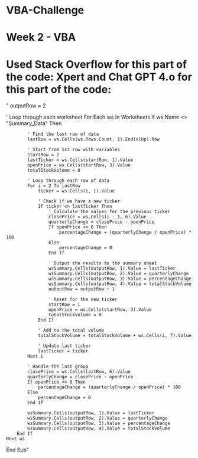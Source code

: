 # VBA-Challenge
# Week 2 - VBA 
# Used Stack Overflow for this part of the code: Xpert and Chat GPT 4.o for this part of the code: 

   
 "    outputRow = 2

   ' Loop through each worksheet
    For Each ws In Worksheets
        If ws.Name <> "Summary_Data" Then
        
            ' Find the last row of data
            lastRow = ws.Cells(ws.Rows.Count, 1).End(xlUp).Row

            ' Start from 1st row with variables
            startRow = 2
            lastTicker = ws.Cells(startRow, 1).Value
            openPrice = ws.Cells(startRow, 3).Value
            totalStockVolume = 0

            ' Loop through each row of data
            For i = 2 To lastRow
                ticker = ws.Cells(i, 1).Value

                ' Check if we have a new ticker
                If ticker <> lastTicker Then
                    ' Calculate the values for the previous ticker
                    closePrice = ws.Cells(i - 1, 6).Value
                    quarterlyChange = closePrice - openPrice
                    If openPrice <> 0 Then
                        percentageChange = (quarterlyChange / openPrice) * 100
                    Else
                        percentageChange = 0
                    End If

                    ' Output the results to the summary sheet
                    wsSummary.Cells(outputRow, 1).Value = lastTicker
                    wsSummary.Cells(outputRow, 2).Value = quarterlyChange
                    wsSummary.Cells(outputRow, 3).Value = percentageChange
                    wsSummary.Cells(outputRow, 4).Value = totalStockVolume
                    outputRow = outputRow + 1

                    ' Reset for the new ticker
                    startRow = i
                    openPrice = ws.Cells(startRow, 3).Value
                    totalStockVolume = 0
                End If

                ' Add to the total volume
                totalStockVolume = totalStockVolume + ws.Cells(i, 7).Value

                ' Update last ticker
                lastTicker = ticker
            Next i

            ' Handle the last group
            closePrice = ws.Cells(lastRow, 6).Value
            quarterlyChange = closePrice - openPrice
            If openPrice <> 0 Then
                percentageChange = (quarterlyChange / openPrice) * 100
            Else
                percentageChange = 0
            End If

            wsSummary.Cells(outputRow, 1).Value = lastTicker
            wsSummary.Cells(outputRow, 2).Value = quarterlyChange
            wsSummary.Cells(outputRow, 3).Value = percentageChange
            wsSummary.Cells(outputRow, 4).Value = totalStockVolume
        End If
    Next ws
End Sub"
